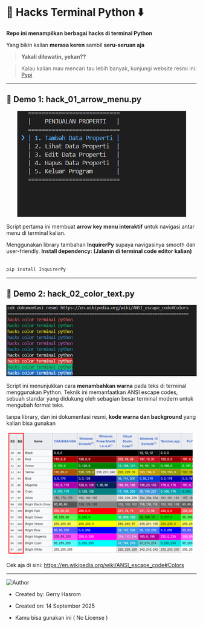 # 👾 Hacks Terminal Python ⬇️

**Repo ini menampilkan berbagai hacks di terminal Python**  

Yang bikin kalian **merasa keren** sambil **seru-seruan aja**   

> **Yakali dilewatin, yekan??** 

> Kalau kalian mau mencari tau lebih banyak, kunjungi website resmi ini: [Pypi](https://pypi.org/)

---

## 🌟 Demo 1: hack_01_arrow_menu.py

<p align="center">
  <img src="assets/hack_01_arrow_menu.gif" alt="Demo CLI" />
</p>

Script pertama ini membuat **arrow key menu interaktif** untuk navigasi antar menu di terminal kalian.  

Menggunakan library tambahan **InquirerPy** supaya navigasinya smooth dan user-friendly.
**Install dependency: (Jalanin di terminal code editor kalian)**

```bash

pip install InquirerPy

```

---



## 🌟 Demo 2: hack_02_color_text.py

<p align="center">
  <img src="assets/hack_02_color_text.gif" alt="Demo CLI" />
</p>


Script ini menunjukkan cara **menambahkan warna** pada teks di terminal menggunakan Python. Teknik ini memanfaatkan ANSI escape codes,
sebuah standar yang didukung oleh sebagian besar terminal modern untuk mengubah format teks.

tanpa library, dan ini dokumentasi resmi, **kode warna dan background** yang kalian bisa gunakan 

<p align="center">
  <img src="assets/hack_02_color_text.png" alt="Demo CLI" />
</p>

Cek aja di sini:
https://en.wikipedia.org/wiki/ANSI_escape_code#Colors

---

![Author](https://img.shields.io/badge/Author-GerryHasrom-blue?style=for-the-badge)

- Created by: Gerry Hasrom

- Created on: 14 September 2025

- Kamu bisa gunakan ini ( No License ) 
